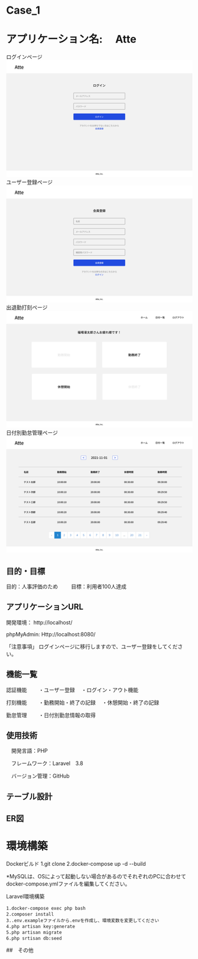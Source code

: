 # Case_1

# アプリケーション名: 　Atte
ログインページ
![ログインページ](image-1.png)
ユーザー登録ページ
![ユーザー登録ページ](image-2.png)
出退勤打刻ページ
![打刻ページ](image.png)
日付別勤怠管理ページ
![日付別勤怠管理ページ](image-3.png)

## 目的・目標
目的：人事評価のため　
　
目標：利用者100人達成

## アプリケーションURL
開発環境： http://localhost/

phpMyAdmin: Http://localhost:8080/

「注意事項」
ログインページに移行しますので、ユーザー登録をしてください。

<!-- ##　他のリポジトリ
関係するリポジトリがあれば記載 -->

## 機能一覧
認証機能　
　・ユーザー登録
　・ログイン・アウト機能

打刻機能　
　・勤務開始・終了の記録
　・休憩開始・終了の記録

勤怠管理　
　・日付別勤怠情報の取得

## 使用技術
　開発言語：PHP

　フレームワーク：Laravel　3.8

　バージョン管理：GitHub

## テーブル設計


## ER図


# 環境構築

Dockerビルド
    1.git clone 
    2.docker-compose up -d --build　　

*MySQLは、OSによって起動しない場合があるのでそれぞれのPCに合わせてdocker-compose.ymlファイルを編集してください。

Laravel環境構築

    1.docker-compose exec php bash
    2.composer install
    3..env.exampleファイルから.envを作成し、環境変数を変更してください
    4.php artisan key:generate
    5.php artisan migrate
    6.php srtisan db:seed

##　その他